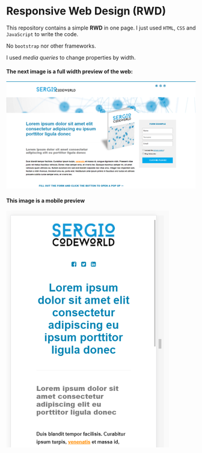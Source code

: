 # Responsive Web Design (RWD)

This repository contains a simple **RWD** in one page. I just used `HTML`, `CSS` and `JavaScript` to write the code. 

No `bootstrap` nor other frameworks.

I used *media queries* to change properties by width.

#### The next image is a full width preview of the web:

![](img/git-images/rwd1.PNG)

#### This image is a mobile preview

![](img/git-images/rwd2.PNG)